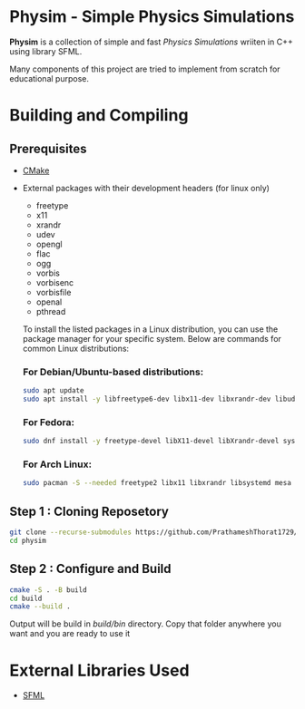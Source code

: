 # Physim - Simple Physics Simulations

**Physim** is a collection of simple and fast *Physics Simulations* wriiten in C++ using library SFML.

Many components of this project are tried to implement from scratch for educational purpose.

# Building and Compiling

## Prerequisites
- [CMake](https://cmake.org/)
- External packages with their development headers  (for linux only)
  - freetype
  - x11
  - xrandr
  - udev
  - opengl
  - flac
  - ogg
  - vorbis
  - vorbisenc
  - vorbisfile
  - openal
  - pthread

  To install the listed packages in a Linux distribution, you can use the package manager for your specific system. Below are commands for common Linux distributions:

  ### For Debian/Ubuntu-based distributions:
  ```bash
  sudo apt update
  sudo apt install -y libfreetype6-dev libx11-dev libxrandr-dev libudev-dev libgl1-mesa-dev libflac-dev libogg-dev libvorbis-dev libvorbisenc2 libvorbisfile3 libopenal-dev libpthread-stubs0-dev
  ```

  ### For Fedora:
  ```bash
  sudo dnf install -y freetype-devel libX11-devel libXrandr-devel systemd-devel mesa-libGL-devel flac-devel libogg-devel libvorbis-devel openal-soft-devel glibc-headers
  ```

  ### For Arch Linux:
  ```bash
  sudo pacman -S --needed freetype2 libx11 libxrandr libsystemd mesa flac libogg libvorbis openal gcc-libs
  ```


## Step 1 : Cloning Reposetory
```bash
git clone --recurse-submodules https://github.com/PrathameshThorat1729/physim.git
cd physim
```
## Step 2 : Configure and Build
```bash
cmake -S . -B build
cd build
cmake --build .
```

Output will be build in *build/bin* directory. Copy that folder anywhere you want and you are ready to use it


# External Libraries Used
- [SFML](https://github.com/SFML/SFML.git)